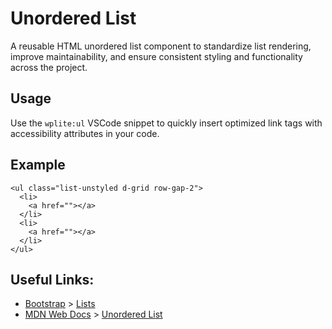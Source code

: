 # Unordered List

A reusable HTML unordered list component to standardize list rendering, improve maintainability, and ensure consistent styling and functionality across the project.

## Usage

Use the `wplite:ul` VSCode snippet to quickly insert optimized link tags with accessibility attributes in your code.

## Example

```phtml
<ul class="list-unstyled d-grid row-gap-2">
  <li>
    <a href=""></a>
  </li>
  <li>
    <a href=""></a>
  </li>
</ul>
```

## Useful Links:

- [Bootstrap](https://getbootstrap.com/) > [Lists](https://getbootstrap.com/docs/5.3/content/typography/#lists)
- [MDN Web Docs](https://developer.mozilla.org/en-US/) > [Unordered List](https://developer.mozilla.org/en-US/docs/Web/HTML/Element/ul)
